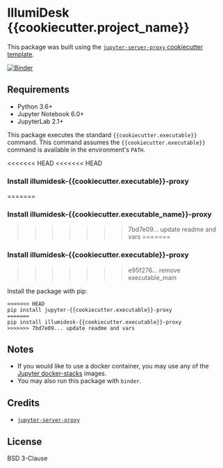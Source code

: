 # IllumiDesk {{cookiecutter.project_name}}

This package was built using the [`jupyter-server-proxy` cookiecutter template](https://github.com/illumidesk/cookiecutter-jupyter-server-proxy).

[![Binder](https://mybinder.org/badge_logo.svg)](https://mybinder.org/v2/gh/{{cookiecutter.github_username}}/jupyter-{{cookiecutter.executable}}-proxy/main?urlpath={{cookiecutter.executable}})

## Requirements

- Python 3.6+
- Jupyter Notebook 6.0+
- JupyterLab 2.1+

This package executes the standard `{{cookiecutter.executable}}` command. This command assumes the `{{cookiecutter.executable}}` command is available in the environment's `PATH`.

<<<<<<< HEAD
<<<<<<< HEAD
### Install illumidesk-{{cookiecutter.executable}}-proxy
=======
### Install illumidesk-{{cookiecutter.executable_name}}-proxy
>>>>>>> 7bd7e09... update readme and vars
=======
### Install illumidesk-{{cookiecutter.executable}}-proxy
>>>>>>> e95f276... remove executable_main

Install the package with pip:

```
<<<<<<< HEAD
pip install jupyter-{{cookiecutter.executable}}-proxy
=======
pip install illumidesk-{{cookiecutter.executable}}-proxy
>>>>>>> 7bd7e09... update readme and vars
```

## Notes

- If you would like to use a docker container, you may use any of the [Jupyter docker-stacks](https://jupyter-docker-stacks.readthedocs.io/en/latest/) images.
- You may also run this package with `binder`.

## Credits

- [`jupyter-server-proxy`](https://github.com/jupyterhub/jupyter-server-proxy)

## License

BSD 3-Clause
